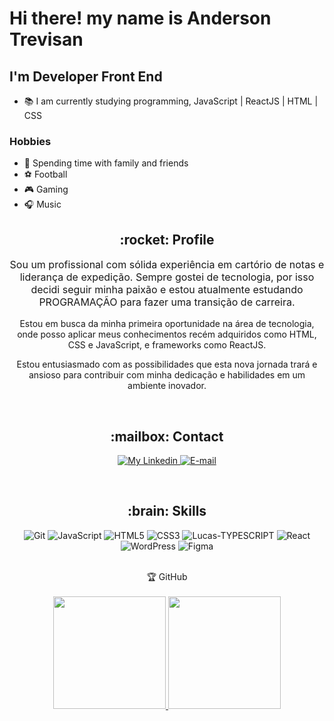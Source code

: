 # Hi there! my name is Anderson Trevisan
## I'm Developer Front End

- :books: I am currently studying programming, JavaScript | ReactJS | HTML | CSS

### Hobbies

- :partying_face: Spending time with family and friends
- :soccer: Football
- :video_game: Gaming
- :headphones: Music

<div align="center">
  
<div align="center">
    <h2>:rocket: Profile</h2>
    <p style="font-size: 16px;">
    Sou um profissional com sólida experiência em cartório de notas e liderança de expedição. Sempre gostei de tecnologia, por isso decidi seguir minha paixão e estou atualmente estudando PROGRAMAÇÃO para fazer uma transição de carreira. 

Estou em busca da minha primeira oportunidade na área de tecnologia, onde posso aplicar meus conhecimentos recém adquiridos como  HTML, CSS e JavaScript, e frameworks como ReactJS.

Estou entusiasmado com as possibilidades que esta nova jornada trará e ansioso para contribuir com minha dedicação e habilidades em um ambiente inovador.
    </p>
</div>
  
<br>

<div align="center">
    <h2>:mailbox: Contact</h2>
</div>
<p align="center">
    </a>
    <a href="www.linkedin.com/in/Trevis TJtrevis">
        <img alt="My Linkedin" src="https://img.shields.io/static/v1?style=flat-square&logo=linkedin&label=Linkedin&message=Trevis TJtrevis&color=26A9A9">
    </a>
    <a href="sasso.021015@gmail.com">
        <img alt="E-mail" src="https://img.shields.io/static/v1?style=flat-square&logo=microsoft-gmail&label=Gmail&message=sasso.021015@gmail.com.com&color=26A9A">
    </a>
</p>

<br>

<div align="center">
    <h2>:brain: Skills</h2>
    <p align="center">
      <img alt="Git" src="https://img.shields.io/badge/git-%23F05033.svg?style=for-the-badge&logo=git&logoColor=white"/>
      <img alt="JavaScript" src="https://img.shields.io/badge/javascript-%23323330.svg?style=for-the-badge&logo=javascript&logoColor=%23F7DF1E"/>
      <img alt="HTML5" src="https://img.shields.io/badge/html5-%23E34F26.svg?style=for-the-badge&logo=html5&logoColor=white"/>
      <img alt="CSS3" src="https://img.shields.io/badge/css3-%231572B6.svg?style=for-the-badge&logo=css3&logoColor=white"/>
      <img alt="Lucas-TYPESCRIPT" src="https://img.shields.io/badge/TypeScript-007ACC?style=for-the-badge&logo=typescript&logoColor=white">
      <img alt="React" src="https://img.shields.io/badge/react-%2320232a.svg?style=for-the-badge&logo=react&logoColor=%2361DAFB"/>
      <img alt="WordPress" src="https://img.shields.io/badge/WordPress-%23117AC9.svg?style=for-the-badge&logo=WordPress&logoColor=white"/>
      <img alt="Figma" src="https://img.shields.io/badge/Figma-F24E1E?style=for-the-badge&logo=figma&logoColor=white"/>
     </p>
</div>

<br>

<div align="center">
    <h

<h2>🏆 GitHub</h2>
</div>

<br>

 <div>
   <a href="https://github.com/Trevis TJ">
   <img height="180em" src="https://github-readme-stats.vercel.app/api?username=TrevisTJ&show_icons=true&theme=tokyonight&include_all_commits=true&count_private=true"/>
   <img height="180em" src="https://github-readme-stats.vercel.app/api/top-langs/?username=TrevisTJ&layout=compact&langs_count=6&theme=tokyonight"/>
</div>
    
